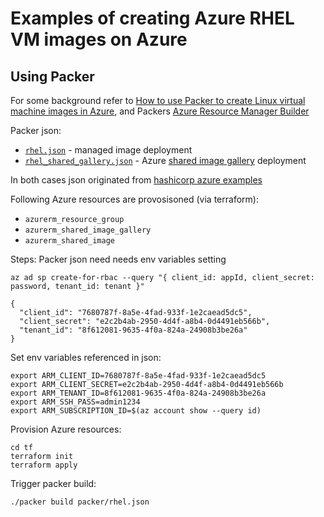 
# Examples of creating Azure RHEL VM images on Azure

## Using Packer
For some background refer to [How to use Packer to create Linux virtual machine images in Azure](https://docs.microsoft.com/en-us/azure/virtual-machines/linux/build-image-with-packer), and Packers [Azure Resource Manager Builder](https://www.packer.io/docs/builders/azure.html)

Packer json:
* [`rhel.json`](packer/rhel.json) - managed image deployment 
* [`rhel_shared_gallery.json`](packer/rhel_shared_gallery.json) - Azure [shared image gallery](https://docs.microsoft.com/en-us/azure/virtual-machines/windows/shared-image-galleries) deployment 

In both cases json originated from [hashicorp azure examples](https://github.com/hashicorp/packer/blob/master/examples/azure/rhel.json)

Following Azure resources are provosisoned (via terraform):
* `azurerm_resource_group`
* `azurerm_shared_image_gallery`
* `azurerm_shared_image`

Steps: 
Packer json need needs env variables setting

```
az ad sp create-for-rbac --query "{ client_id: appId, client_secret: password, tenant_id: tenant }"

{
  "client_id": "7680787f-8a5e-4fad-933f-1e2caead5dc5",
  "client_secret": "e2c2b4ab-2950-4d4f-a8b4-0d4491eb566b",
  "tenant_id": "8f612081-9635-4f0a-824a-24908b3be26a"
}
```
Set env variables referenced in json:
```
export ARM_CLIENT_ID=7680787f-8a5e-4fad-933f-1e2caead5dc5
export ARM_CLIENT_SECRET=e2c2b4ab-2950-4d4f-a8b4-0d4491eb566b
export ARM_TENANT_ID=8f612081-9635-4f0a-824a-24908b3be26a
export ARM_SSH_PASS=admin1234
export ARM_SUBSCRIPTION_ID=$(az account show --query id)
```

Provision Azure resources:
```
cd tf
terraform init
terraform apply
```

Trigger packer build:
```
./packer build packer/rhel.json
```
